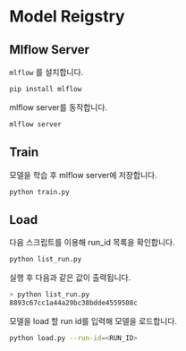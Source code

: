# Model Reigstry
## Mlflow Server

`mlflow` 를 설치합니다.
```bash
pip install mlflow
```

mlflow server를 동작합니다.
```bash
mlflow server
```

## Train
모델을 학습 후 mlflow server에 저장합니다.

```bash
python train.py
```

## Load
다음 스크립트를 이용해 run_id 목록을 확인합니다.

```bash
python list_run.py
```

실행 후 다음과 같은 값이 출력됩니다.

```bash
> python list_run.py
8893c67cc1a44a29bc38bdde4559508c
```

모델을 load 할 run id를 입력해 모델을 로드합니다.
```bash
python load.py --run-id=<RUN_ID>
```
